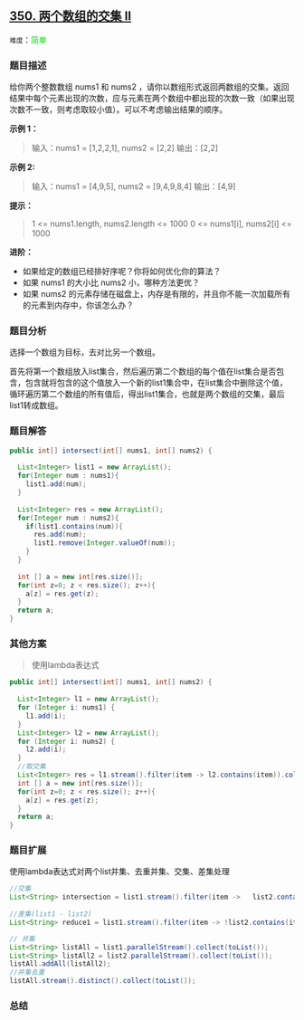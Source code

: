 ## [350. 两个数组的交集 II](https://leetcode-cn.com/problems/intersection-of-two-arrays-ii/)

`难度`：<font color=gren>简单</font>

### 题目描述

给你两个整数数组 nums1 和 nums2 ，请你以数组形式返回两数组的交集。返回结果中每个元素出现的次数，应与元素在两个数组中都出现的次数一致（如果出现次数不一致，则考虑取较小值）。可以不考虑输出结果的顺序。

**示例 1：**

> 输入：nums1 = [1,2,2,1], nums2 = [2,2]
> 输出：[2,2]

**示例 2:**

> 输入：nums1 = [4,9,5], nums2 = [9,4,9,8,4]
> 输出：[4,9]

**提示：**

> 1 <= nums1.length, nums2.length <= 1000
> 0 <= nums1[i], nums2[i] <= 1000

**进阶：**

- 如果给定的数组已经排好序呢？你将如何优化你的算法？
- 如果 nums1 的大小比 nums2 小，哪种方法更优？
- 如果 nums2 的元素存储在磁盘上，内存是有限的，并且你不能一次加载所有的元素到内存中，你该怎么办？

### 题目分析

选择一个数组为目标，去对比另一个数组。

首先将第一个数组放入list集合，然后遍历第二个数组的每个值在list集合是否包含，包含就将包含的这个值放入一个新的list1集合中，在list集合中删除这个值，循环遍历第二个数组的所有值后，得出list1集合，也就是两个数组的交集，最后list1转成数组。

### 题目解答

```java
public int[] intersect(int[] nums1, int[] nums2) {
  
  List<Integer> list1 = new ArrayList();
  for(Integer num : nums1){
    list1.add(num);
  }
  
  List<Integer> res = new ArrayList();
  for(Integer num : nums2){
    if(list1.contains(num)){
      res.add(num);
      list1.remove(Integer.valueOf(num));
    }
  }
  
  int [] a = new int[res.size()];
  for(int z=0; z < res.size(); z++){
  	a[z] = res.get(z);
  }
  return a;
}
```

### 其他方案

> 使用lambda表达式

```java
public int[] intersect(int[] nums1, int[] nums2) {
  
  List<Integer> l1 = new ArrayList();
  for (Integer i: nums1) {
    l1.add(i);
  }
  List<Integer> l2 = new ArrayList();
  for (Integer i: nums2) {
    l2.add(i);
  }
  //取交集
  List<Integer> res = l1.stream().filter(item -> l2.contains(item)).collect(toList());
  int [] a = new int[res.size()];
  for(int z=0; z < res.size(); z++){
    a[z] = res.get(z);
  }
  return a;
}
```



### 题目扩展

使用lambda表达式对两个list并集、去重并集、交集、差集处理

```java
//交集
List<String> intersection = list1.stream().filter(item ->   list2.contains(item)).collect(toList());
    
//差集(list1 - list2)
List<String> reduce1 = list1.stream().filter(item -> !list2.contains(item)).collect(toList());

// 并集
List<String> listAll = list1.parallelStream().collect(toList());
List<String> listAll2 = list2.parallelStream().collect(toList());
listAll.addAll(listAll2);
//并集去重
listAll.stream().distinct().collect(toList());

```

### 总结